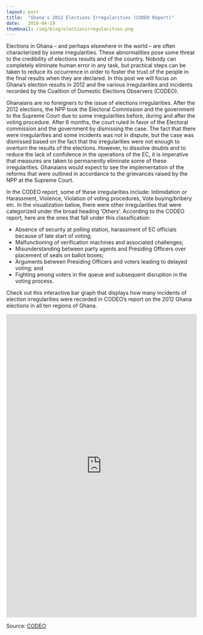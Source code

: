 ```yaml
---
layout: post 
title:  "Ghana's 2012 Elections Irregularities (CODEO Report)"
date:   2016-04-19 
thumbnail: /img/blog/electionirregularities.png
---
```


Elections in Ghana – and perhaps elsewhere in the world – are often characterized by some irregularities. These abnormalities pose some threat to the credibility of elections results and of the country. Nobody can completely eliminate human error in any task, but practical steps can be taken to reduce its occurrence in order to foster the trust of the people in the final results when they are declared. In this post we will focus on Ghana’s election results in 2012 and the various irregularities and incidents recorded by the Coalition of Domestic Elections Observers (CODEO).

Ghanaians are no foreigners to the issue of elections irregularities. After the 2012 elections, the NPP took the Electoral Commission and the government to the Supreme Court due to some irregularities before, during and after the voting procedure. After 6 months, the court ruled in favor of the Electoral commission and the government by dismissing the case. The fact that there were irregularities and some incidents was not in dispute, but the case was dismissed based on the fact that the irregularities were not enough to overturn the results of the elections. However, to dissolve doubts and to reduce the lack of confidence in the operations of the EC, it is imperative that measures are taken to permanently eliminate some of these irregularities. Ghanaians would expect to see the implementation of the reforms that were outlined in accordance to the grievances raised by the NPP at the Supreme Court.

In the CODEO report, some of these irregularities include: Intimidation or Harassment, Violence, Violation of voting procedures, Vote buying/bribery etc. In the visualization below, there were other irregularities that were categorized under the broad heading ‘Others’. According to the CODEO report, here are the ones that fall under this classification:



-  	Absence of security at polling station, harassment of EC officials because of late start of voting;
-  	Malfunctioning of verification machines and associated challenges;
-  	Misunderstanding between party agents and Presiding Officers over placement of seals on ballot boxes;
-  	Arguments between Presiding Officers and voters leading to delayed voting; and
-   Fighting among voters in the queue and subsequent disruption in the voting process.
 
 Check out this interactive bar graph that displays how many incidents of election irregularities were recorded in CODEO’s report on the 2012 Ghana elections in all ten regions of Ghana.

<div class="center">
	<iframe width="100%" height="800" src="http://www.codeforghana.org/resources/ghana2012electionirregularities.html" frameborder="0" scrolling="yes"></iframe>
</div>

Source: <a target="_blank" href="http://www.codeoghana.org/">CODEO</a>